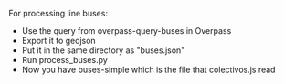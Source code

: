 For processing line buses:
- Use the query from overpass-query-buses in Overpass
- Export it to geojson
- Put it in the same directory as "buses.json"
- Run process_buses.py
- Now you have buses-simple which is the file that colectivos.js read
